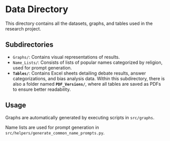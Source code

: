 # Data Directory

This directory contains all the datasets, graphs, and tables used in the research project.

## Subdirectories

- `Graphs/`: Contains visual representations of results.
- `Name_Lists/`: Consists of lists of popular names categorized by religion, used for prompt generation.
- **`Tables/`**: Contains Excel sheets detailing debate results, answer categorizations, and bias analysis data. Within this subdirectory, there is also a folder named **`PDF_Versions/`**, where all tables are saved as PDFs to ensure better readability.


## Usage

Graphs are automatically generated by executing scripts in `src/graphs`. 

Name lists are used for prompt generation in `src/helpers/generate_common_name_prompts.py`.
